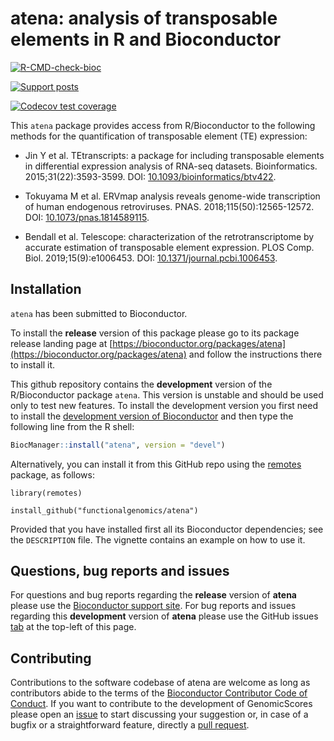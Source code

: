# atena: analysis of transposable elements in R and Bioconductor

[![R-CMD-check-bioc](https://github.com/functionalgenomics/atena/workflows/R-CMD-check-bioc/badge.svg)](https://github.com/functionalgenomics/atena/actions?query=workflow%3AR-CMD-check-bioc)

[![Support posts](https://bioconductor.org/shields/posts/atena.svg)](https://support.bioconductor.org/t/atena/ "Support site activity on atena, last 6 months: tagged questions/avg. answers per question/avg. comments per question/accepted answers, or 0 if no tagged posts.")

[![Codecov test coverage](https://codecov.io/gh/functionalgenomics/atena/branch/master/graph/badge.svg?token=kJ4Hww6UHl)](https://codecov.io/gh/functionalgenomics/atena)

This `atena` package provides access from R/Bioconductor to the following
methods for the quantification of transposable element (TE) expression:

* Jin Y et al. TEtranscripts: a package for including transposable elements
  in differential expression analysis of RNA-seq datasets.
  Bioinformatics. 2015;31(22):3593-3599. DOI:
  [10.1093/bioinformatics/btv422](https://doi.org/10.1093/bioinformatics/btv422).

* Tokuyama M et al. ERVmap analysis reveals genome-wide transcription of human
  endogenous retroviruses. PNAS. 2018;115(50):12565-12572. DOI:
  [10.1073/pnas.1814589115](https://doi.org/10.1073/pnas.1814589115).

* Bendall et al. Telescope: characterization of the retrotranscriptome by
  accurate estimation of transposable element expression.
  PLOS Comp. Biol. 2019;15(9):e1006453. DOI:
  [10.1371/journal.pcbi.1006453](https://doi.org/10.1371/journal.pcbi.1006453).


## Installation

`atena` has been submitted to Bioconductor.

To install the __release__ version of this package please go to its package release landing page at [https://bioconductor.org/packages/atena](https://bioconductor.org/packages/atena) and follow the instructions there to install it.

This github repository contains the __development__ version of the R/Bioconductor package `atena`. This version is unstable and should be used only to test new features. 
To install the development version you first need to install the [development version of Bioconductor](https://bioconductor.org/developers/how-to/useDevel) and then type the following line from the R shell:

```r
BiocManager::install("atena", version = "devel")
```

Alternatively, you can install it from this GitHub repo using the [remotes](https://cran.r-project.org/package=remotes) package, as follows:

```
library(remotes)

install_github("functionalgenomics/atena")
```

Provided that you have installed first all its Bioconductor dependencies;
see the `DESCRIPTION` file. The vignette contains an example on how to use it.


## Questions, bug reports and issues

For questions and bug reports regarding the __release__ version of **atena**
please use the [Bioconductor support site](https://support.bioconductor.org "Bioconductor support site").
For bug reports and issues regarding this __development__ version of **atena**
please use the GitHub issues [tab](https://github.com/functionalgenomics/atena/issues) at the top-left of this page.

## Contributing

Contributions to the software codebase of atena are welcome as long as contributors abide to the
terms of the [Bioconductor Contributor Code of Conduct](https://bioconductor.org/about/code-of-conduct).
If you want to contribute to the development of GenomicScores please open an
[issue](https://github.com/functionalgenomics/atena/issues) to start discussing your suggestion or, in case of a
bugfix or a straightforward feature, directly a
[pull request](https://github.com/functionalgenomics/atena/pulls).
